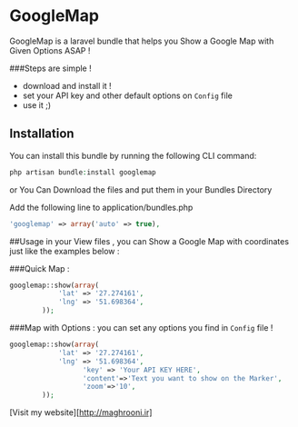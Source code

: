GoogleMap
=======

GoogleMap is a laravel bundle that helps you Show a Google Map with Given Options ASAP !


###Steps are simple ! 

- download and install it ! 
- set your API key and other default options on ``` Config ``` file
- use it ;)

## Installation

You can install this bundle by running the following CLI command:

```php
php artisan bundle:install googlemap
```
or 
You Can Download the files and put them in your Bundles Directory

Add the following line to application/bundles.php

```php
'googlemap' => array('auto' => true),
```

##Usage
in your View files , you can Show a Google Map with coordinates just like the examples below : 

###Quick Map : 

```php
googlemap::show(array(
            'lat' => '27.274161',
            'lng' => '51.698364',
        ));
```

###Map with Options : 
you can set any options you find in ``` Config ``` file !

```php
googlemap::show(array(
            'lat' => '27.274161',
            'lng' => '51.698364',
			      'key' => 'Your API KEY HERE',
			      'content'=>'Text you want to show on the Marker',
			      'zoom'=>'10',
        ));
```

[Visit my website][http://maghrooni.ir]
